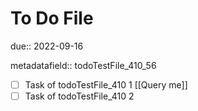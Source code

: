 # To Do File

due:: 2022-09-16

metadatafield:: todoTestFile_410\_56

- [ ] Task of todoTestFile_410 1 [[Query me]]
- [ ] Task of todoTestFile_410 2
